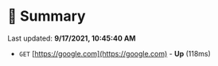 # 📖 Summary
Last updated: **9/17/2021, 10:45:40 AM**

- `GET` [https://google.com](https://google.com) - **Up** (118ms)

